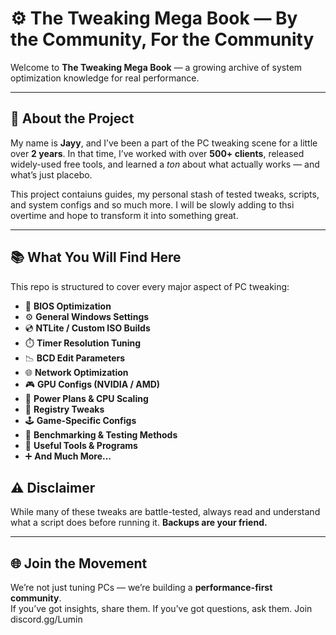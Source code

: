 
# ⚙️ The Tweaking Mega Book — By the Community, For the Community

Welcome to **The Tweaking Mega Book** — a growing archive of system optimization knowledge for real performance. 

---

## 🧠 About the Project

My name is **Jayy**, and I’ve been a part of the PC tweaking scene for a little over **2 years**. In that time, I’ve worked with over **500+ clients**, released widely-used free tools, and learned a *ton* about what actually works — and what’s just placebo.

This project contaiuns guides, my personal stash of tested tweaks, scripts, and system configs and so much more. I will be slowly adding to thsi overtime and hope to transform it into something great.

---

## 📚 What You Will Find Here

This repo is structured to cover every major aspect of PC tweaking:

- 🧬 **BIOS Optimization**
- ⚙️ **General Windows Settings**
- 💿 **NTLite / Custom ISO Builds**
- ⏱️ **Timer Resolution Tuning**
- 📉 **BCD Edit Parameters**
- 🌐 **Network Optimization**
- 🎮 **GPU Configs (NVIDIA / AMD)**
- 🔋 **Power Plans & CPU Scaling**
- 🧾 **Registry Tweaks**
- 🕹️ **Game-Specific Configs**
- 🧪 **Benchmarking & Testing Methods**
- 🧰 **Useful Tools & Programs**
- ➕ **And Much More...**


## ⚠️ Disclaimer

While many of these tweaks are battle-tested, always read and understand what a script does before running it. **Backups are your friend.**

---

## 🌐 Join the Movement

We’re not just tuning PCs — we’re building a **performance-first community**.  
If you’ve got insights, share them. If you’ve got questions, ask them. Join discord.gg/Lumin

